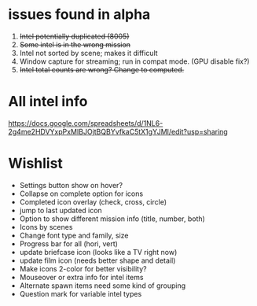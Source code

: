 # issues found in alpha

1. ~~Intel potentially duplicated (8005)~~
2. ~~Some intel is in the wrong mission~~
3. Intel not sorted by scene; makes it difficult
4. Window capture for streaming; run in compat mode. (GPU disable fix?)
5. ~~Intel total counts are wrong? Change to computed.~~

# All intel info
https://docs.google.com/spreadsheets/d/1NL6-2g4me2HDVYxpPxMIBJOjtBQBYvfkaC5tX1gYJMI/edit?usp=sharing


# Wishlist

* Settings button show on hover?
* Collapse on complete option for icons
* Completed icon overlay (check, cross, circle)
* jump to last updated icon
* Option to show different mission info (title, number, both)
* Icons by scenes
* Change font type and family, size
* Progress bar for all (hori, vert)
* update briefcase icon (looks like a TV right now)
* update film icon (needs better shape and detail)
* Make icons 2-color for better visibility?
* Mouseover or extra info for intel items
* Alternate spawn items need some kind of grouping
* Question mark for variable intel types


